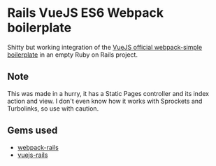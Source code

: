 # Rails VueJS ES6 Webpack boilerplate

Shitty but working integration of the [VueJS official webpack-simple boilerplate](https://github.com/vuejs-templates/webpack-simple) in an empty Ruby on Rails project. 

## Note
This was made in a hurry, it has a Static Pages controller and its index action and view.
I don't even know how it works with Sprockets and Turbolinks, so use with caution.

## Gems used
- [webpack-rails](https://github.com/mipearson/webpack-rails)
- [vuejs-rails](https://github.com/adambutler/vuejs-rails)
